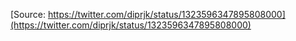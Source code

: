 [Source: https://twitter.com/diprjk/status/1323596347895808000](https://twitter.com/diprjk/status/1323596347895808000)